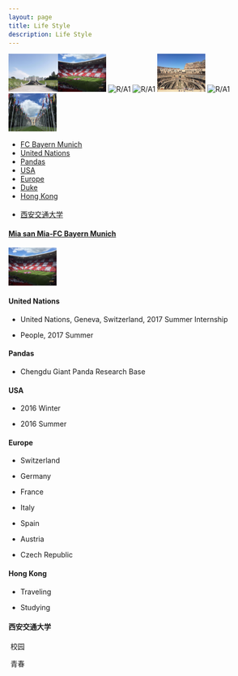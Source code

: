```yaml
---
layout: page
title: Life Style
description: Life Style
---
```


<img src="Vienna.jpg" alt="R/Vienna" style="float:left;width:98px;height:75px;"> 
<img src="Allianz1.JPG" alt="R/A1" style="width:95px;height:75px;">
<img src="Allianz2.JPG" alt="R/A1" style="width:95px;height:75px;">
<img src="Chicago1.JPG" alt="R/A1" style="width:95px;height:75px;">
<img src="Rome1.JPG" alt="R/A1" style="width:95px;height:75px;">
<img src="YellowStone1.JPG" alt="R/A1" style="width:95px;height:75px;">
<img src="UN.JPG" alt="R/A1" style="width:95px;height:75px;">

<div class="navbar">
    <div class="navbar-inner">
        <ul class="nav">
            <li><a href="#FCBayernMunich">FC Bayern Munich</a></li>
            <li><a href="#UnitedNations">United Nations</a></li>
            <li><a href="#Pandas">Pandas</a></li>
            <li><a href="#USA">USA</a></li>
            <li><a href="#Europe">Europe</a></li>
            <li><a href="#Duke">Duke</a></li>
            <li><a href="#HongKong">Hong Kong</a></li>
            <li><a href="#XJTU">西安交通大学</a></li>
        </ul>
    </div>
</div>

#### <a name="FCBayernMunich"></a>[Mia san Mia-FC Bayern Munich](https://mingyuhuiliu.github.io/pages/FCBayernMunich.html)

<img src="Allianz1.JPG" alt="R/A1" style="width:95px;height:75px;">

#### <a name="UnitedNations"></a>United Nations
 * United Nations, Geneva, Switzerland, 2017 Summer Internship
 
 * People, 2017 Summer

#### <a name="Pandas"></a>Pandas
 * Chengdu Giant Panda Research Base

#### <a name="USA"></a>USA
 * 2016 Winter
 
 * 2016 Summer

#### <a name="Europe"></a>Europe
 * Switzerland
 
 * Germany
 
 * France
 
 * Italy
 
 * Spain
 
 * Austria
 
 * Czech Republic

#### <a name="HongKong"></a>Hong Kong
 * Traveling
 
 * Studying

#### <a name="XJTU"></a>西安交通大学
  校园
  
  青春
